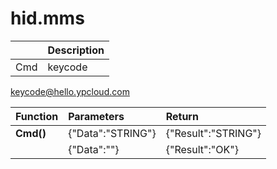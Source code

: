 # hid.mms

|  | Description |
| :--- | :--- |
| Cmd | keycode |

keycode@hello.ypcloud.com

| Function | Parameters | Return |
| :--- | :--- | :--- |
| **Cmd\(\)** | {"Data":"STRING"} | {"Result":"STRING"} |
|  | {"Data":""} | {"Result":"OK"} |

